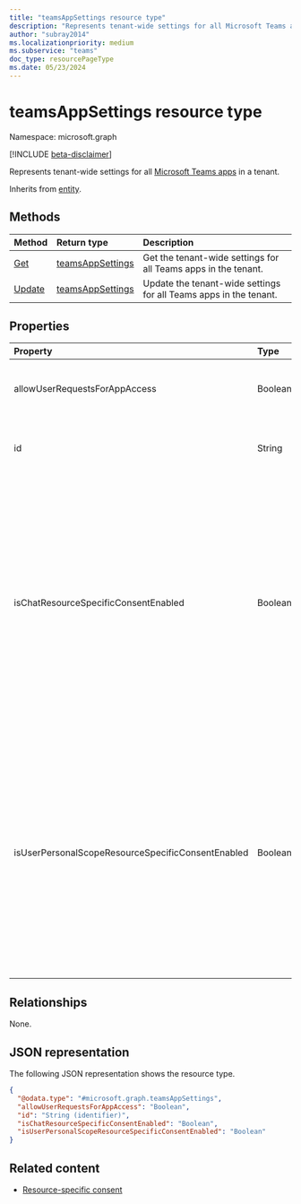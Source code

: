 ```yaml
---
title: "teamsAppSettings resource type"
description: "Represents tenant-wide settings for all Microsoft Teams apps in a tenant."
author: "subray2014"
ms.localizationpriority: medium
ms.subservice: "teams"
doc_type: resourcePageType
ms.date: 05/23/2024
---
```


# teamsAppSettings resource type

Namespace: microsoft.graph

[!INCLUDE [beta-disclaimer](../../includes/beta-disclaimer.md)]

Represents tenant-wide settings for all [Microsoft Teams apps](teamsapp.md) in a tenant.

Inherits from [entity](../resources/entity.md).

## Methods

|Method|Return type|Description|
|:---|:---|:---|
|[Get](../api/teamsappsettings-get.md)|[teamsAppSettings](../resources/teamsappsettings.md)|Get the tenant-wide settings for all Teams apps in the tenant.|
|[Update](../api/teamsappsettings-update.md)|[teamsAppSettings](../resources/teamsappsettings.md)|Update the tenant-wide settings for all Teams apps in the tenant.|

## Properties

|Property|Type|Description|
|:---|:---|:---|
|allowUserRequestsForAppAccess|Boolean|Indicates whether users are allowed to request access to the unavailable Teams apps.|
|id|String|Unique identifier for the **teamsAppSettings** object. Inherited from [entity](../resources/entity.md).|
|isChatResourceSpecificConsentEnabled|Boolean|Indicates whether resource-specific consent for chats/meetings has been enabled for the tenant. `True` indicates that Teams apps that are allowed in the tenant and require resource-specific permissions can be installed inside chats and meetings. `False` blocks the installation of any Teams app that requires resource-specific permissions in a chat or a meeting.|
|isUserPersonalScopeResourceSpecificConsentEnabled|Boolean|Indicates whether resource-specific consent for personal scope in Teams apps has been enabled for the tenant. `True` indicates that Teams apps that are allowed in the tenant and require resource-specific permissions can be installed in the personal scope. `False` blocks the installation of any Teams app that requires resource-specific permissions in the personal scope.|

## Relationships

None.

## JSON representation

The following JSON representation shows the resource type.
<!-- {
  "blockType": "resource",
  "keyProperty": "id",
  "@odata.type": "microsoft.graph.teamsAppSettings",
  "baseType": "microsoft.graph.entity",
  "openType": false
}
-->
``` json
{
  "@odata.type": "#microsoft.graph.teamsAppSettings",
  "allowUserRequestsForAppAccess": "Boolean",
  "id": "String (identifier)",
  "isChatResourceSpecificConsentEnabled": "Boolean",
  "isUserPersonalScopeResourceSpecificConsentEnabled": "Boolean"
}
```

## Related content

- [Resource-specific consent](/microsoftteams/platform/graph-api/rsc/resource-specific-consent)
